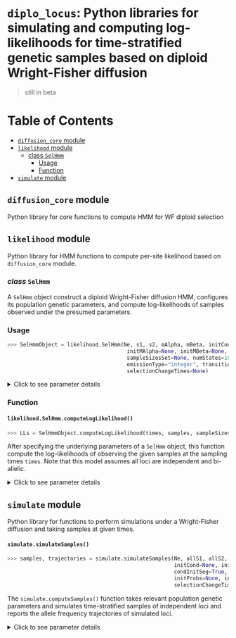 # `diplo_locus`: Python libraries for simulating and computing log-likelihoods for time-stratified genetic samples based on diploid Wright-Fisher diffusion
> still in beta

# Table of Contents

* [`diffusion_core` module](#diffusion_core)
* [`likelihood` module](#likelihood)
  * [class `SelHmm`](#likelihood.SelHmm)
    * [Usage](#SelHmm.init) 
    * [Function](#SelHmm.compute)
* [`simulate` module](#simulate)


<a id="diffusion_core"></a>

## `diffusion_core` module

Python library for core functions to compute HMM for WF diploid selection

<a id="likelihood"></a>

## `likelihood` module

Python library for HMM functions to compute per-site likelihood based on `diffusion_core` module.

<a id="likelihood.SelHmm"></a>

### *class* `SelHmm`

A `SelHmm` object construct a diploid Wright-Fisher diffusion HMM, configures its population genetic parameters, and
compute log-likelihoods of samples observed under the presumed parameters.

<a id="SelHmm.init"></a>
### Usage
```python
>>> SelHmmObject = likelihood.SelHmm(Ne, s1, s2, mAlpha, mBeta, initCond, initFreq=None,
                                      initMAlpha=None, initMBeta=None, initS1=None, initS2=None,
                                      sampleSizesSet=None, numStates=1001, deltaT=1, 
                                      emissionType="integer", transitionType="constant", 
                                      selectionChangeTimes=None)
```

<details>
<summary>Click to see parameter details</summary>
 
#### Parameters

- **`Ne`** `int or float
`

  Effective diploid population size (*i.e.*, for each locus, 2Ne alleles exist in total).

- **`s1`** `float or array_like
`

   Selection coefficients of the heterozygote.

- **`s2`** `float or array_like
`

   Selection coefficients of the homozygote.

- **`mAlpha`** `float
`

   Per-site per-generation forward mutation rate.

- **`mBeta`** `float
`

   Per-site per-generation backward mutation rate.

- **`initCond`** `{"uniform"` `"initFreq"` `"statBeta"` `"statBetaSel"}
`

   Specify the initial condition for the HMM at generation zero. Depends on the type of initial condition, other parameters need to be provided:
    * `"uniform"` :
           HMM starts with a uniform distribution on [0,1].
    * `"initFreq"` :
           Starts with a given allele frequency. Must also specify the frequency with `initFreq`.
    * `"statBeta"` :
           Starts with the stationary Beta distribution under mutation rates `mAlpha` and `mBeta`.
    * `"statBetaSel"` :
           Starts with the stationary Beta distribution under mutation rate `initAlpha`, `initBeta`, and selection coefficient `initS1`, `initS2`.

- **`emissionType`** `{"integer"` `"fractional"}` `default="integer"
`

   Type of emission data, *i.e.* observed sample numbers, to consider. Choose `"integer"` for integer allele counts, `"fractional"` for when such count has been adjusted or a fractional estimate.

- **`transitionType`** `{"constant"` `"piecewise"` `"continuous"}` `default="constant"
`

   Type of transitions to consider in the HMM:
    - `"constant"` :
           Selection coefficients stay constant throughout the entire duration considered.
        `s1` and `s2` must be constants (not `array_like`) for this option.
    - `"piecewise"` :
           The entire duration can be considered as several pieces in tandem, where each piece has a different pair of selection coefficients. Must also specify `selectionChangeTimes` for this option.

#### Other Parameters

- **`deltaT`** `int or float` `optional` `default=1
`
  Unit increment of time (in generations).

- **`numStates`** `int or float` `optional` `default=1001
`
   Number of discretized states with which to discretize the allele frequency space [0,1].

- **`initFreq`** `float` `optional
`
   Required when ``initCond="initFreq"``. Must be between 0 and 1.

- **`initAlpha`** `float` `optional` `default=mAlpha
`
   Per-site per-generation forward mutation rate underlying the initial Beta distribution.

- **`initBeta`** `float` `optional` `default=mBeta
`
   Per-site per-generation backward mutation rate underlying the initial Beta distribution.

- **`sampleSizesSet`** `set of array_like
`
   Set of list, numpy array, or tuple objects of the same length as the number of sampling time points that summarizes all possible sample sizes

- **`selectionChangeTimes`** `int or array_like` `optional
`
   Set the generation time when selection coefficients change. Must match the length of `allS1` and `allS2`.

 </details>

<a id="SelHmm.compute"></a>
### Function

#### `likelihood.SelHmm.computeLogLikelihood()`

```python
>>> LLs = SelHmmObject.computeLogLikelihood(times, samples, sampleSizes)
```

After specifying the underlying parameters of a `SelHmm` object, this function compute the log-likelihoods of observing the given samples at the sampling times `times`.
Note that this model assumes all loci are independent and bi-allelic.

<details>
<summary>Click to see parameter details</summary>

#### Parameters

- **`times`** `array_like
`

The generation times when the samples were taken. Must start with zero and ascend from fast to present.

- **`samplesSizes`** `array_like
`

   An N by K matrix of the total numbers of alleles observed, *i.e.* sample sizes.
    N --> number of loci ;  K --> number of sampling times.
    ``sampleSizes[i,j]`` records the sample size of locus ``i`` at time point ``j``.

- **`samples`** `array_like
`

   An N by K matrix of the numbers of alleles. N --> number of loci ;  K --> number of sampling times.
    ``samples[i,j]`` records the number of a particular allele on locus ``i`` at time point ``j``.

#### Returns

   numpy.array of log-likelihood for each locus.

</details>


<a id="simulate"></a>

## `simulate` module

Python library for functions to perform simulations under a Wright-Fisher diffusion and taking samples at given times.

#### `simulate.simulateSamples()`

```python
>>> samples, trajectories = simulate.simulateSamples(Ne, allS1, allS2, mAlpha, mBeta, times, sampleSizes,
                                                     initCond=None, initFreq=None, numReplicates=1,deltaT=0.05,
                                                     condInitSeg=True, initGridResolution=None,
                                                     initProbs=None, initValues=None, initMAlpha=None, initMBeta=None,
                                                     selectionChangeTimes=None)
```

The `simulate.computeSamples()` function takes relevant population genetic parameters and simulates time-stratified samples of independent loci and reports the allele frequency trajectories of simulated loci.

<details>
<summary>Click to see parameter details</summary>
 
#### Parameters

- **`Ne`** `int` `float
`

  Effective diploid population size (*i.e.*, for each locus, 2Ne alleles exist in total).

- **`allS1`** `int` `float` `numpy numbers` `or array_like
`

   Selection coefficient of the heterozygote. When simulating piecewise time-varying selection, the length of `list` or `numpy.ndarray` should match that of `selectionChangeTimes` so that ``len(allS1) = len(selectionChangeTimes) + 1``.

- **`allS2`** `int` `float` `numpy numbers` `list` `or array_like
`

   Selection coefficient of the homozygote. Requirements are the same as `allS1`.

- **`mAlpha`** `float
`

   Per-site per-generation forward mutation rate.

- **`mBeta`** `float
`

   Per-site per-generation backward mutation rate.

- **`times`** `array_like` `int
`

   Numbers in forward generation times when samples were taken. Must start with zero and satisfy ``len(times) = len(sampleSizes) + 1``.

- **`samplesSizes`** `array_like
`

   A list or array of length K recording the total numbers of alleles observed, *i.e.* sample sizes, at each samping time point.
    ``sampleSizes[i]`` records the sample size at time point ``i``.
    
- **`initCond`** `{"initFreq"` `"contBeta"` `"discBeta"` `"discBetaSel"` `"choice"}
`

   Indicate how the initial condition will be decided for each replicate. Based on the selection and input from their related arguments, a probability density will be determined, by which an initial frequency will be sampled for each simulated replicate at t = 0. Below are details for these options:
- `"initFreq"` :
       Simulation starts with a fixed given frequency `initFreq`.
- `"contBeta"` :
       Initial frequency will be drawn from a stationary Beta distribution. Use `initAlpha` and `initBeta` to specify its parameters. By default, they are set to equate `mAlpha` and `mBeta`, respectively.
- `"discBeta"` :
       Initial frequency will be drawn from a discretized Beta distribution. Require `initGridResolution` to specify the number of bins to discretize (0,1). Use `initAlpha` and `initBeta` to specify its parameters.
- `"discBetaSel"` :
       Initial frequency will be drawn from the stationary Beta distribution under `initAlpha`, `initBeta`, and selection `initS1`, `initS2`
- `"choice"` :
       Draw initial frequency from the custom defined `initProbs`.

- **`numReplicates`** `int` `optional` `default=1
`

   Number of independent replicate loci to simulate.


#### Other Parameters

- **`initFreq`** `float` `optional
`

  Required when `initCond="initFreq"`. Must be between 0 and 1.

- **`initAlpha`** `float` `optional` `default=`mAlpha`
`

   Per-site per-generation forward mutation rate underlying the initial Beta distribution.

- **`initBeta`** `float` `optional` `default=`mBeta`
`

   Per-site per-generation backward mutation rate underlying the initial Beta distribution.

- **`deltaT`** `float` `default=0.05
`

   Unit increment of time (in generations).

- **`condInitSeq`** `bool` `default=True
`

   Set whether to condition simulations on the initial samples being segregating.

- **`initGridResolution`** `int or float
`

   Required when initial condition is set to be "discBeta" or "discBetaSel". Number of bins to discretize (0,1).

- **`selectionChangeTimes`** `int or array_like` `optional
`

   Set the generation time when selection coefficients change. Must match the length of `allS1` and `allS2`.

- **`initProbs`** `numpy.ndarray` `optional
`

   Required when initial condition is set to be `"choice"`. This is an array of allele frequencies for which `initValue` specifies their corresponding probability densities.

- **`initValues`** `numpy.ndarray` `optional
`

   Required when initial condition is set to be `"choice"`. Provides probability densities for the allele frequencies in `initProb`.

#### Returns


- **`samples`** `numpy.ndarray
`

   A `numReplicates` x K matrix of simulated samples. K --> number of sampling times.
   ``samples[i,j]`` records the number of derived alleles observed on replicate ``i`` at sampling time point ``j``.


- **`wfDiffReplicates`** `numpy.ndarray
`

    A `numReplicates` x steps matrix of simulated allele frequency trajectories, with steps = #(generations spanned) / `deltaT`.

 </details>


